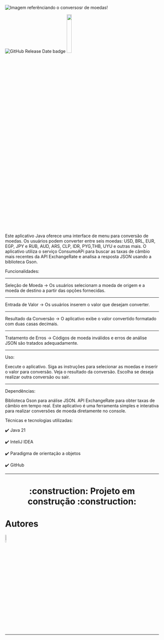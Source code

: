 ![Imagem referênciando o conversosr de moedas!](https://github.com/Cristian-Rosseli/conversor_de_moedas/assets/135030186/833481a9-0a05-4ddf-bc4d-dd3f311f942a)

![GitHub Release Date badge](https://img.shields.io/github/release-date/SubtitleEdit/SubtitleEdit) <img width="18%" loading="lazy" src="http://img.shields.io/static/v1?label=STATUS&message=EM%20DESENVOLVIMENTO&color=GREEN&style=for-the-badge"/>

<p> Este aplicativo Java oferece uma interface de menu para conversão de moedas. Os usuários podem converter entre seis moedas: USD, BRL, EUR, EGP, JPY e RUB, AUD, ARS, CLP, IDR, PYG,THB, UYU e outras mais. O aplicativo utiliza o serviço ConsumoAPi para buscar as taxas de câmbio mais recentes da API ExchangeRate e analisa a resposta JSON usando a biblioteca Gson.


Funcionalidades:
_____________________________________________________________________
Seleção de Moeda -> Os usuários selecionam a moeda de origem e a moeda de destino a partir das opções fornecidas.
_____________________________________________________________________
Entrada de Valor -> Os usuários inserem o valor que desejam converter.
_____________________________________________________________________
Resultado da Conversão -> O aplicativo exibe o valor convertido formatado com duas casas decimais.
_____________________________________________________________________
Tratamento de Erros -> Códigos de moeda inválidos e erros de análise JSON são tratados adequadamente.
_____________________________________________________________________

Uso: 

Execute o aplicativo.
Siga as instruções para selecionar as moedas e inserir o valor para conversão.
Veja o resultado da conversão.
Escolha se deseja realizar outra conversão ou sair.

_____________________________________________________________________


Dependências: 

Biblioteca Gson para análise JSON.
API ExchangeRate para obter taxas de câmbio em tempo real.
Este aplicativo é uma ferramenta simples e interativa para realizar conversões de moeda diretamente no console.</p>


Técnicas e tecnologias utilizadas: 

✔️ Java 21

✔️ InteliJ IDEA

✔️ Paradigma de orientação a objetos

✔️ GitHub
_____________________________________________________________________
<h1 width="20%" align="center"> 
    :construction:  Projeto em construção  :construction:
</h1>



# Autores
<img src="https://github.com/Cristian-Rosseli/conversor_de_moedas/assets/135030186/7d727b38-6382-4c25-8026-6573d6ef88ee" alt="Desenvolvedor da aplicação, Cristian Rosseli" width="8%" length="6%" >


_____________________________________________________________________
